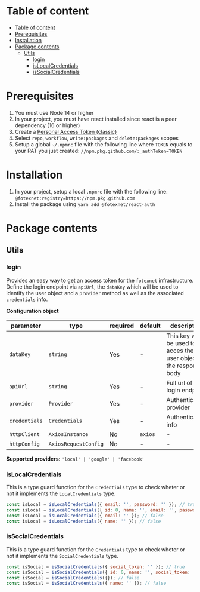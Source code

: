 # Table of content

- [Table of content](#table-of-content)
- [Prerequisites](#prerequisites)
- [Installation](#installation)
- [Package contents](#package-contents)
  - [Utils](#utils)
    - [login](#login)
    - [isLocalCredentials](#islocalcredentials)
    - [isSocialCredentials](#issocialcredentials)

# Prerequisites

1. You must use Node 14 or higher
2. In your project, you must have react installed since react is a peer dependency (16 or higher)
3. Create a [Personal Access Token (classic)](https://docs.github.com/en/authentication/keeping-your-account-and-data-secure/creating-a-personal-access-token#creating-a-personal-access-token-classic)
4. Select `repo`, `workflow`, `write:packages` and `delete:packages` scopes
5. Setup a global `~/.npmrc` file with the following line where `TOKEN` equals to your PAT you just created: `//npm.pkg.github.com/:_authToken=TOKEN`

# Installation

1. In your project, setup a local `.npmrc` file with the following line: `@fotexnet:registry=https://npm.pkg.github.com`
2. Install the package using `yarn add @fotexnet/react-auth`

# Package contents

## Utils

### login

Provides an easy way to get an access token for the `fotexnet` infrastructure.
Define the login endpoint via `apiUrl`, the `dataKey` which will be used to identify the user object
and a `provider` method as well as the associated `credentials` info.

**Configuration object**

| parameter     | type                 | required | default | description                                                         |
| ------------- | -------------------- | -------- | ------- | ------------------------------------------------------------------- |
| `dataKey`     | `string`             | Yes      | -       | This key will be used to acces the user object on the response body |
| `apiUrl`      | `string`             | Yes      | -       | Full url of the login endpoint                                      |
| `provider`    | `Provider`           | Yes      | -       | Authentication provider                                             |
| `credentials` | `Credentials`        | Yes      | -       | Authentication info                                                 |
| `httpClient`  | `AxiosInstance`      | No       | `axios` | -                                                                   |
| `httpConfig`  | `AxiosRequestConfig` | No       | -       | -                                                                   |

**Supported providers:** `'local' | 'google' | 'facebook'`

### isLocalCredentials

This is a type guard function for the `Credentials` type to check wheter or not it implements the `LocalCredentials` type.

```javascript
const isLocal = isLocalCredentials({ email: '', password: '' }); // true
const isLocal = isLocalCredentials({ id: 0, name: '', email: '', password: '' }); // true
const isLocal = isLocalCredentials({ email: '' }); // false
const isLocal = isLocalCredentials({ name: '' }); // false
```

### isSocialCredentials

This is a type guard function for the `Credentials` type to check wheter or not it implements the `SocialCredentials` type.

```javascript
const isSocial = isSocialCredentials({ social_token: '' }); // true
const isSocial = isSocialCredentials({ id: 0, name: '', social_token: '' }); // true
const isSocial = isSocialCredentials({}); // false
const isSocial = isSocialCredentials({ name: '' }); // false
```
